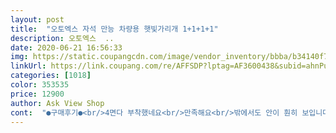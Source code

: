 ```yaml
---
layout: post 
title:  "오토엑스 자석 만능 차량용 햇빛가리개 1+1+1+1" 
description: 오토엑스  ..
date: 2020-06-21 16:56:33 
img: https://static.coupangcdn.com/image/vendor_inventory/bbba/b34140f7eed1cb5bb5108636df85c0d800921b5bf5e5b36b8a5d6644dc4c.jpg 
linkUrl: https://link.coupang.com/re/AFFSDP?lptag=AF3600438&subid=ahnPublicAsk&pageKey=1598246476&itemId=2730386819&vendorItemId=70720524685&traceid=V0-113-8697ff934053e1a6 
categories: [1018] 
color: 353535 
price: 12900 
author: Ask View Shop 
cont:  "●구매후기●<br/>4면다 부착했네요<br/>만족해요<br/>밖에서도 안이 훤히 보입니다.<br/><br/>음... <br/>.<br/>팔락팔?락 아랫부분에요 운전할때 자꾸 얼굴을 쳐요 ㅠ<br/>자석도 잘붙고요<br/>자석이 많이 강하지는 않네요<br/>저렴하게 잘산듯 하네요<br/>좋아요<br/>혹시 밖에서 안을 못보게할 목적이라면 비추입니다.<br/><br/>" 
---
```

